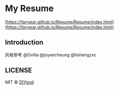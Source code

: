 # My Resume

[https://fanyear.github.io/Resume/Resume/index.html](https://fanyear.github.io/Resume/Resume/index.html)
## Introduction

风格参考 @Ovilia @joyeecheung @lishengzxc


## LICENSE

MIT © [DIYgod](http://github.com/DIYgod)
